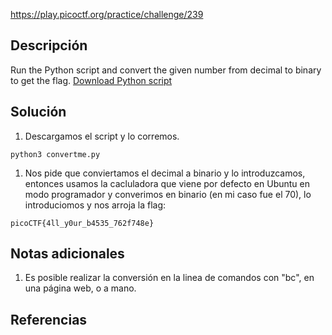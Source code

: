 https://play.picoctf.org/practice/challenge/239
## Descripción
Run the Python script and convert the given number from decimal to binary to get the flag. [Download Python script](https://artifacts.picoctf.net/c/22/convertme.py)
## Solución
1. Descargamos el script y lo corremos.
```
python3 convertme.py
```
1. Nos pide que conviertamos el decimal a binario y lo introduzcamos, entonces usamos la cacluladora que viene por defecto en Ubuntu en modo programador y converimos en binario (en mi caso fue el 70), lo introduciomos y nos arroja la flag:
```
picoCTF{4ll_y0ur_b4535_762f748e}
```


## Notas adicionales
1. Es posible realizar la conversión en la linea de comandos con "bc", en una página web, o a mano.
## Referencias

